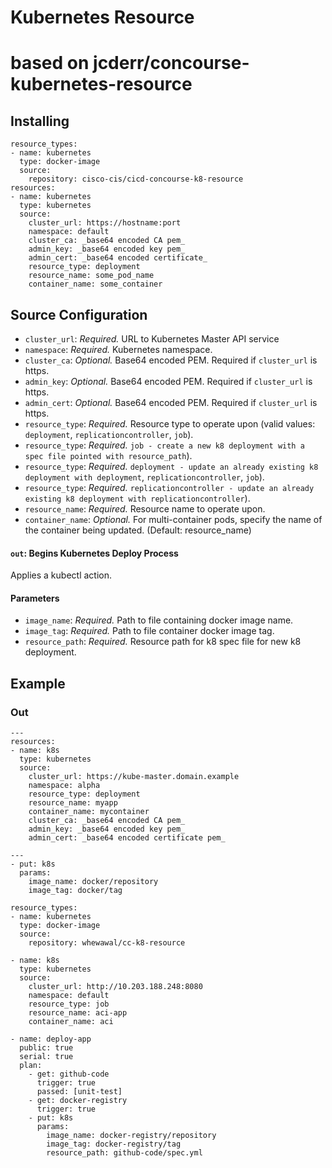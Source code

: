 # Kubernetes Resource
# based on jcderr/concourse-kubernetes-resource

## Installing

```
resource_types:
- name: kubernetes
  type: docker-image
  source:
    repository: cisco-cis/cicd-concourse-k8-resource
resources:
- name: kubernetes
  type: kubernetes
  source:
    cluster_url: https://hostname:port
    namespace: default
    cluster_ca: _base64 encoded CA pem_
    admin_key: _base64 encoded key pem_
    admin_cert: _base64 encoded certificate_
    resource_type: deployment
    resource_name: some_pod_name
    container_name: some_container
```

## Source Configuration

* `cluster_url`: *Required.* URL to Kubernetes Master API service
* `namespace`: *Required.* Kubernetes namespace.
* `cluster_ca`: *Optional.* Base64 encoded PEM. Required if `cluster_url` is https.
* `admin_key`: *Optional.* Base64 encoded PEM. Required if `cluster_url` is https.
* `admin_cert`: *Optional.* Base64 encoded PEM. Required if `cluster_url` is https.
* `resource_type`: *Required.* Resource type to operate upon (valid values: `deployment`, `replicationcontroller`, `job`).
* `resource_type`: *Required.*  `job - create a new k8 deployment with a spec file pointed with resource_path`).
* `resource_type`: *Required.*  `deployment - update an already existing k8 deployment with deployment`, `replicationcontroller`, `job`).
* `resource_type`: *Required.*  `replicationcontroller - update an already existing k8 deployment with replicationcontroller`).
* `resource_name`: *Required.* Resource name to operate upon.
* `container_name`: *Optional.* For multi-container pods, specify the name of the container being updated. (Default: resource_name)

#### `out`: Begins Kubernetes Deploy Process

Applies a kubectl action.

#### Parameters
* `image_name`: *Required.* Path to file containing docker image name.
* `image_tag`: *Required.* Path to file container docker image tag.
* `resource_path`: *Required.* Resource path for k8 spec file for new k8 deployment.

## Example

### Out
```
---
resources:
- name: k8s
  type: kubernetes
  source:
    cluster_url: https://kube-master.domain.example
    namespace: alpha
    resource_type: deployment
    resource_name: myapp
    container_name: mycontainer
    cluster_ca: _base64 encoded CA pem_
    admin_key: _base64 encoded key pem_
    admin_cert: _base64 encoded certificate pem_
```

```
---
- put: k8s
  params:
    image_name: docker/repository
    image_tag: docker/tag
```

```
resource_types:
- name: kubernetes
  type: docker-image
  source:
    repository: whewawal/cc-k8-resource
```

```
- name: k8s
  type: kubernetes
  source:
    cluster_url: http://10.203.188.248:8080
    namespace: default
    resource_type: job
    resource_name: aci-app
    container_name: aci
```

```
- name: deploy-app
  public: true
  serial: true
  plan:
    - get: github-code
      trigger: true
      passed: [unit-test]
    - get: docker-registry
      trigger: true
    - put: k8s
      params:
        image_name: docker-registry/repository
        image_tag: docker-registry/tag
        resource_path: github-code/spec.yml
```
